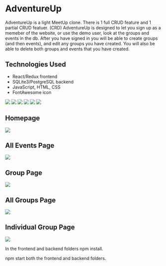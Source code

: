 # AdventureUp
<!-- Intro -->
AdventureUp is a light MeetUp clone. There is 1 full CRUD feature and 1 partial CRUD featuer. (CRD)
AdventureUp is designed to let you sign up as a memeber of the website, or use the demo user, look at the groups and events in the db.
After you have signed in you will be able to create groups (and then events), and edit any groups you have created. You will also be able to delete both groups and events that you have created.

<!-- Technologies -->
## Technologies Used
- React/Redux frontend
- SQLite3/PostgreSQL backend
- JavaScript, HTML, CSS
- FontAwesome icon

<img src="https://img.shields.io/badge/JavaScript-323330?style=for-the-badge&logo=javascript&logoColor=F7DF1E" />
<img src="https://img.shields.io/badge/HTML5-E34F26?style=for-the-badge&logo=html5&logoColor=white" />
<img src="https://img.shields.io/badge/CSS3-1572B6?style=for-the-badge&logo=css3&logoColor=white" />
<img src="https://img.shields.io/badge/React-20232A?style=for-the-badge&logo=react&logoColor=61DAFB" />
<img src="https://img.shields.io/badge/Redux-593D88?style=for-the-badge&logo=redux&logoColor=white" />
<img src="https://img.shields.io/badge/GitHub-100000?style=for-the-badge&logo=github&logoColor=white" />


<!-- Image for project -->
## Homepage
<img src="./shinano_screenshots/adventureUp_homepage.png" />

## All Events Page
<img src="./shinano_screenshots/adventureUp_eventPage.png" />

## Group Page
<img src="./shinano_screenshots/adventureUp_groupPage.png" />

## All Groups Page
<img src="./shinano_screenshots/adventureUp_groupPage.png" />

## Individual Group Page
<img src="./shinano_screenshots/adventureUp_ind_groupPage.png" />



<!-- instructions on how to launch application locally -->
In the frontend and backend folders npm install.

npm start both the frontend and backend folders.
